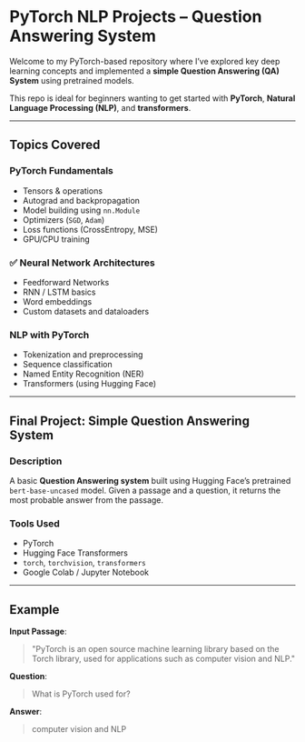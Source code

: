 #  PyTorch NLP Projects – Question Answering System

Welcome to my PyTorch-based repository where I’ve explored key deep learning concepts and implemented a **simple Question Answering (QA) System** using pretrained models.

This repo is ideal for beginners wanting to get started with **PyTorch**, **Natural Language Processing (NLP)**, and **transformers**.

---

##  Topics Covered

###  PyTorch Fundamentals
- Tensors & operations
- Autograd and backpropagation
- Model building using `nn.Module`
- Optimizers (`SGD`, `Adam`)
- Loss functions (CrossEntropy, MSE)
- GPU/CPU training

### ✅ Neural Network Architectures
- Feedforward Networks
- RNN / LSTM basics
- Word embeddings
- Custom datasets and dataloaders

###  NLP with PyTorch
- Tokenization and preprocessing
- Sequence classification
- Named Entity Recognition (NER)
- Transformers (using Hugging Face)

---

##  Final Project: Simple Question Answering System

###  Description
A basic **Question Answering system** built using Hugging Face’s pretrained `bert-base-uncased` model. Given a passage and a question, it returns the most probable answer from the passage.

###  Tools Used
- PyTorch
- Hugging Face Transformers
- `torch`, `torchvision`, `transformers`
- Google Colab / Jupyter Notebook

---

##  Example

**Input Passage**:
> "PyTorch is an open source machine learning library based on the Torch library, used for applications such as computer vision and NLP."

**Question**:
> What is PyTorch used for?

**Answer**:
> computer vision and NLP




